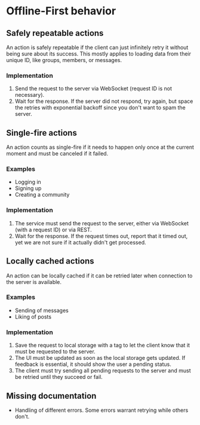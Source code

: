 # Offline-First behavior

## Safely repeatable actions

An action is safely repeatable if the client can just infinitely retry it without being sure about its success. This mostly applies to loading data from their unique ID, like groups, members, or messages.

### Implementation

1. Send the request to the server via WebSocket (request ID is not necessary).
2. Wait for the response. If the server did not respond, try again, but space the retries with exponential backoff since you don't want to spam the server.

## Single-fire actions

An action counts as single-fire if it needs to happen only once at the current moment and must be canceled if it failed.

### Examples

- Logging in
- Signing up
- Creating a community

### Implementation

1. The service must send the request to the server, either via WebSocket (with a request ID) or via REST.
2. Wait for the response. If the request times out, report that it timed out, yet we are not sure if it actually didn't get processed.

## Locally cached actions

An action can be locally cached if it can be retried later when connection to the server is available.

### Examples

- Sending of messages
- Liking of posts

### Implementation

1. Save the request to local storage with a tag to let the client know that it must be requested to the server.
2. The UI must be updated as soon as the local storage gets updated. If feedback is essential, it should show the user a pending status.
3. The client must try sending all pending requests to the server and must be retried until they succeed or fail.

## Missing documentation

- Handling of different errors. Some errors warrant retrying while others don't.